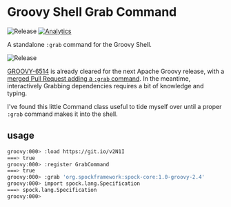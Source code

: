 # Groovy Shell Grab Command

![Release](https://img.shields.io/badge/version-1.0.0-blue.svg)
 [![Analytics](https://ga-beacon.appspot.com/UA-61184208-1/chromeskel_a/readme)](https://github.com/igrigorik/ga-beacon)

A standalone `:grab` command for the Groovy Shell.

![Release](https://img.shields.io/badge/version-1.0.12-blue.svg)

[GROOVY-6514](https://issues.apache.org/jira/browse/GROOVY-6514) is already cleared for the next Apache Groovy release, with a [merged Pull Request adding a `:grab` command](https://github.com/apache/groovy/pull/286).  In the meantime, interactively Grabbing dependencies requires a bit of knowledge and typing.

I've found this little Command class useful to tide myself over until a proper `:grab` command makes it into the shell.

## usage

```sh
groovy:000> :load https://git.io/v2N1I
===> true
groovy:000> :register GrabCommand
===> true
groovy:000> :grab 'org.spockframework:spock-core:1.0-groovy-2.4'
groovy:000> import spock.lang.Specification 
===> spock.lang.Specification
groovy:000> 
```
